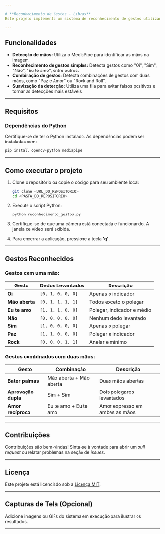 ```yaml
---

# **Reconhecimento de Gestos - Libras**
Este projeto implementa um sistema de reconhecimento de gestos utilizando as bibliotecas **OpenCV** e **MediaPipe**. O sistema é capaz de identificar gestos de uma ou duas mãos e exibir os resultados em tempo real, ajudando no reconhecimento de gestos usados na linguagem de sinais ou interações gestuais.

---
```


## **Funcionalidades**
- **Detecção de mãos:** Utiliza o MediaPipe para identificar as mãos na imagem.
- **Reconhecimento de gestos simples:** Detecta gestos como "Oi", "Sim", "Não", "Eu te amo", entre outros.
- **Combinação de gestos:** Detecta combinações de gestos com duas mãos, como "Paz e Amor" ou "Rock and Roll".
- **Suavização da detecção:** Utiliza uma fila para evitar falsos positivos e tornar as detecções mais estáveis.

---

## **Requisitos**
### Dependências do Python
Certifique-se de ter o Python instalado. As dependências podem ser instaladas com:
```bash
pip install opencv-python mediapipe
```

---

## **Como executar o projeto**
1. Clone o repositório ou copie o código para seu ambiente local:
   ```bash
   git clone <URL_DO_REPOSITORIO>
   cd <PASTA_DO_REPOSITORIO>
   ```

2. Execute o script Python:
   ```bash
   python reconhecimento_gestos.py
   ```

3. Certifique-se de que uma câmera está conectada e funcionando. A janela de vídeo será exibida.

4. Para encerrar a aplicação, pressione a tecla **'q'**.

---

## **Gestos Reconhecidos**
### **Gestos com uma mão:**
| Gesto               | Dedos Levantados       | Descrição                |
|---------------------|------------------------|--------------------------|
| **Oi**              | `[0, 1, 0, 0, 0]`     | Apenas o indicador       |
| **Mão aberta**      | `[0, 1, 1, 1, 1]`     | Todos exceto o polegar   |
| **Eu te amo**       | `[1, 1, 1, 0, 0]`     | Polegar, indicador e médio |
| **Não**             | `[0, 0, 0, 0, 0]`     | Nenhum dedo levantado    |
| **Sim**             | `[1, 0, 0, 0, 0]`     | Apenas o polegar         |
| **Paz**             | `[1, 1, 0, 0, 0]`     | Polegar e indicador      |
| **Rock**            | `[0, 0, 0, 1, 1]`     | Anelar e mínimo          |

### **Gestos combinados com duas mãos:**
| Gesto               | Combinação             | Descrição                |
|---------------------|------------------------|--------------------------|
| **Bater palmas**    | Mão aberta + Mão aberta | Duas mãos abertas        |
| **Aprovação dupla** | Sim + Sim              | Dois polegares levantados|
| **Amor recíproco**  | Eu te amo + Eu te amo  | Amor expresso em ambas as mãos |

---

## **Contribuições**
Contribuições são bem-vindas! Sinta-se à vontade para abrir um *pull request* ou relatar problemas na seção de *issues*.

---

## **Licença**
Este projeto está licenciado sob a [Licença MIT](LICENSE).  

---

## **Capturas de Tela (Opcional)**
Adicione imagens ou GIFs do sistema em execução para ilustrar os resultados.

---
